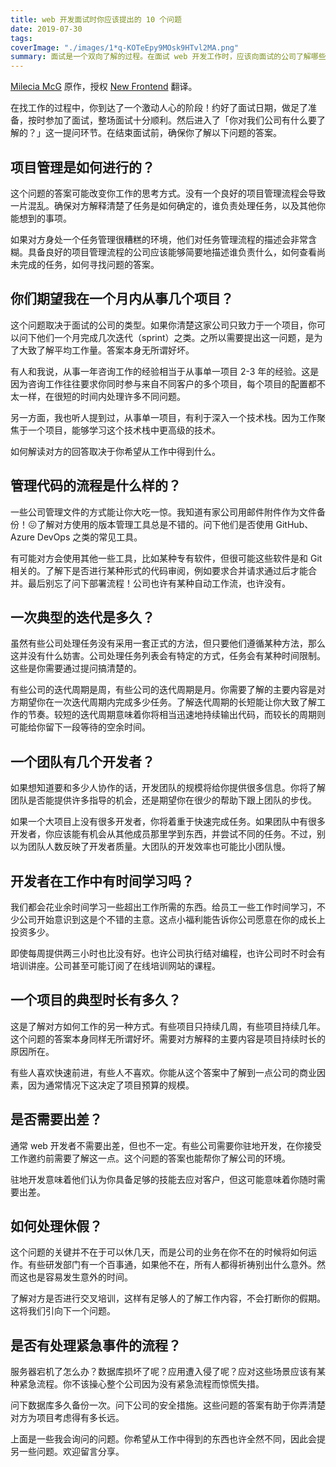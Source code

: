 ```yaml
---
title: web 开发面试时你应该提出的 10 个问题
date: 2019-07-30
tags:
coverImage: "./images/1*q-KOTeEpy9MOsk9HTvl2MA.png"
summary: 面试是一个双向了解的过程。在面试 web 开发工作时，应该向面试的公司了解哪些问题呢？
---
```


[Milecia McG] 原作，授权 [New Frontend](https://nextfe.com/) 翻译。

[Milecia McG]: https://dev.to/flippedcoding/10-questions-you-should-ask-in-a-web-dev-interview-1c2d

在找工作的过程中，你到达了一个激动人心的阶段！约好了面试日期，做足了准备，按时参加了面试，整场面试十分顺利。然后进入了「你对我们公司有什么要了解的？」这一提问环节。在结束面试前，确保你了解以下问题的答案。

## 项目管理是如何进行的？

这个问题的答案可能改变你工作的思考方式。没有一个良好的项目管理流程会导致一片混乱。确保对方解释清楚了任务是如何确定的，谁负责处理任务，以及其他你能想到的事项。

如果对方身处一个任务管理很糟糕的环境，他们对任务管理流程的描述会非常含糊。具备良好的项目管理流程的公司应该能够简要地描述谁负责什么，如何查看尚未完成的任务，如何寻找问题的答案。

## 你们期望我在一个月内从事几个项目？

这个问题取决于面试的公司的类型。如果你清楚这家公司只致力于一个项目，你可以问下他们一个月完成几次迭代（sprint）之类。之所以需要提出这一问题，是为了大致了解平均工作量。答案本身无所谓好坏。

有人和我说，从事一年咨询工作的经验相当于从事单一项目 2-3 年的经验。这是因为咨询工作往往要求你同时参与来自不同客户的多个项目，每个项目的配置都不太一样，在很短的时间内处理许多不同问题。

另一方面，我也听人提到过，从事单一项目，有利于深入一个技术栈。因为工作聚焦于一个项目，能够学习这个技术栈中更高级的技术。

如何解读对方的回答取决于你希望从工作中得到什么。

## 管理代码的流程是什么样的？

一些公司管理文件的方式能让你大吃一惊。我知道有家公司用邮件附件作为文件备份！😖了解对方使用的版本管理工具总是不错的。问下他们是否使用 GitHub、Azure DevOps 之类的常见工具。

有可能对方会使用其他一些工具，比如某种专有软件，但很可能这些软件是和 Git 相关的。了解下是否进行某种形式的代码审阅，例如要求合并请求通过后才能合并。最后别忘了问下部署流程！公司也许有某种自动工作流，也许没有。

## 一次典型的迭代是多久？

虽然有些公司处理任务没有采用一套正式的方法，但只要他们遵循某种方法，那么这并没有什么妨害。公司处理任务列表会有特定的方式，任务会有某种时间限制。这些是你需要通过提问搞清楚的。

有些公司的迭代周期是周，有些公司的迭代周期是月。你需要了解的主要内容是对方期望你在一次迭代周期内完成多少任务。了解迭代周期的长短能让你大致了解工作的节奏。较短的迭代周期意味着你将相当迅速地持续输出代码，而较长的周期则可能给你留下一段等待的空余时间。

## 一个团队有几个开发者？

如果想知道要和多少人协作的话，开发团队的规模将给你提供很多信息。你将了解团队是否能提供许多指导的机会，还是期望你在很少的帮助下跟上团队的步伐。

如果一个大项目上没有很多开发者，你将着重于快速完成任务。如果团队中有很多开发者，你应该能有机会从其他成员那里学到东西，并尝试不同的任务。不过，别以为团队人数反映了开发者质量。大团队的开发效率也可能比小团队慢。

## 开发者在工作中有时间学习吗？

我们都会花业余时间学习一些超出工作所需的东西。给员工一些工作时间学习，不少公司开始意识到这是个不错的主意。这点小福利能告诉你公司愿意在你的成长上投资多少。

即使每周提供两三小时也比没有好。也许公司执行结对编程，也许公司时不时会有培训讲座。公司甚至可能订阅了在线培训网站的课程。

## 一个项目的典型时长有多久？

这是了解对方如何工作的另一种方式。有些项目只持续几周，有些项目持续几年。这个问题的答案本身同样无所谓好坏。需要对方解释的主要内容是项目持续时长的原因所在。

有些人喜欢快速前进，有些人不喜欢。你能从这个答案中了解到一点公司的商业因素，因为通常情况下这决定了项目预算的规模。

## 是否需要出差？

通常 web 开发者不需要出差，但也不一定。有些公司需要你驻地开发，在你接受工作邀约前需要了解这一点。这个问题的答案也能帮你了解公司的环境。

驻地开发意味着他们认为你具备足够的技能去应对客户，但这可能意味着你随时需要出差。

## 如何处理休假？

这个问题的关键并不在于可以休几天，而是公司的业务在你不在的时候将如何运作。有些研发部门有一个百事通，如果他不在，所有人都得祈祷别出什么意外。然而这也是容易发生意外的时间。

了解对方是否进行交叉培训，这样有足够人的了解工作内容，不会打断你的假期。这将我们引向下一个问题。

## 是否有处理紧急事件的流程？

服务器宕机了怎么办？数据库损坏了呢？应用遭入侵了呢？应对这些场景应该有某种紧急流程。你不该操心整个公司因为没有紧急流程而惊慌失措。

问下数据库多久备份一次。问下公司的安全措施。这些问题的答案有助于你弄清楚对方为项目考虑得有多长远。

上面是一些我会询问的问题。你希望从工作中得到的东西也许全然不同，因此会提另一些问题。欢迎留言分享。